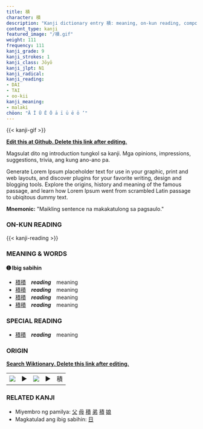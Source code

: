 ```yaml
---
title: 積
character: 積
description: "Kanji dictionary entry 積: meaning, on-kun reading, compounds, origin, related kanji"
content_type: kanji
featured_image: "/積.gif"
weight: 111
frequency: 111
kanji_grade: 9
kanji_strokes: 1
kanji_class: Jōyō
kanji_jlpt: N1
kanji_radical: 
kanji_reading: 
- DAI
- TAI
- oo-kii
kanji_meaning:
- malaki
chōon: "Ā Ī Ū Ē Ō ā ī ū ē ō ’"
---
```

[//]: # (Don't edit the line below. Kanji animated GIF code is automatically generated.)
{{< kanji-gif >}}

[//]: # (Edit below this line.)

**[Edit this at Github. Delete this link after editing.](https://github.com/tim0g/tim/tree/main/content/kanji/積/index.md)**

Magsulat dito ng introduction tungkol sa kanji. Mga opinions, impressions, suggestions, trivia, ang kung ano-ano pa.

Generate Lorem Ipsum placeholder text for use in your graphic, print and web layouts, and discover plugins for your favorite writing, design and blogging tools. Explore the origins, history and meaning of the famous passage, and learn how Lorem Ipsum went from scrambled Latin passage to ubiqitous dummy text.
 
**Mnemonic:** "Maikling sentence na makakatulong sa pagsaulo."

### ON-KUN READING

[//]: # (Don't edit the line below. ON-KUN READING code is automatically generated.)
{{< kanji-reading >}}

### MEANING & WORDS

#### ➊ **Ibig sabihin**
  - [積](../積)[積](../積)　***reading***　meaning
  - [積](../積)[積](../積)　***reading***　meaning
  - [積](../積)[積](../積)　***reading***　meaning
  - [積](../積)[積](../積)　***reading***　meaning

### SPECIAL READING
  - [積](../積)[積](../積)　***reading***　meaning

### ORIGIN

**[Search Wiktionary. Delete this link after editing.](https://wiktionary.org/wiki/積)**
<table class="kanji-table"><tr><td>
<img src="60px-積-bronze.svg.png">
</td><td>▶</td><td>
<img src="60px-積-oracle.svg.png">
</td><td>▶</td>
<td class="kanji-origin">積</td>
</tr></table>

### RELATED KANJI
- Miyembro ng pamilya: [父](../父) [母](../母) [積](../積) [弟](../弟) [積](../積) [娘](../娘)
- Magkatulad ang ibig sabihin: [日](../日)
